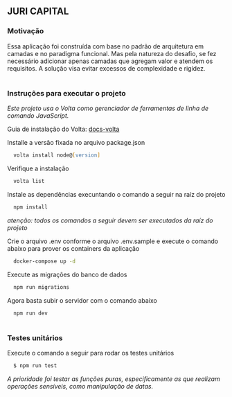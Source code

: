 <h2>JURI CAPITAL</h2>

<h3>Motivação </h3>

Essa aplicação foi construída com base no padrão de arquitetura em camadas e no paradigma funcional. Mas pela natureza do desafio, se fez necessário adicionar apenas camadas que agregam valor e atendem os requisitos. A solução visa evitar excessos de complexidade e rigídez.

#

<h3>Instruções para executar o projeto</h3>

_Este projeto usa o Volta como gerenciador de ferramentas de linha de comando JavaScript._

Guia de instalação do Volta: [docs-volta](https://docs.volta.sh/guide/getting-started)

Installe a versão fixada no arquivo package.json

```zsh
  volta install node@[version]
```

Verifique a instalação

```zsh
  volta list
```

Instale as dependências execuntando o comando a seguir na raíz do projeto

```zsh
  npm install
```

_atenção: todos os comandos a seguir devem ser executados da raíz do projeto_

Crie o arquivo .env conforme o arquivo .env.sample e execute o comando abaixo para prover os containers da aplicação

```zsh
  docker-compose up -d
```

Execute as migrações do banco de dados

```zsh
  npm run migrations
```

Agora basta subir o servidor com o comando abaixo

```zsh
  npm run dev
```

#

<h3>Testes unitários</h3>

Execute o comando a seguir para rodar os testes unitários

```zsh
  $ npm run test
```

_A prioridade foi testar as funções puras, especificamente as que realizam operações sensíveis, como manipulação de datas._
